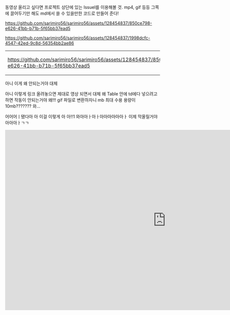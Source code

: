동영상 올리고 싶다면 프로젝트 상단에 있는 Issuel를 이용해볼 것.
mp4, gif 등등 그쪽에 끌어두기만 해도 md에서 쓸 수 있을만한 코드로 만들어 준다!


https://github.com/sarimiro56/sarimiro56/assets/128454837/850ce798-e626-41bb-b71b-5f65bb37ead5


https://github.com/sarimiro56/sarimiro56/assets/128454837/1998dcfc-4547-42ed-9c8d-56354bb2ae86

<table>
  <tr>
    <td>
        
  https://github.com/sarimiro56/sarimiro56/assets/128454837/850ce798-e626-41bb-b71b-5f65bb37ead5
  
  </td>
    <td>
      안녕
    </td>
  </tr>
</table>

<p>아니 이게 왜 안되는거야 대체</p>
아니 이렇게 링크 올려놓으면 제대로 영상 되면서
대체 왜 Table 안에 td에다 넣으려고 하면 작동이 안되는거야 왜!!!
gif 파일로 변환하자니 mb 최대 수용 용량이 10mb???????
와...

어어어ㅣ됐다아 아 이걸 이렇게 아 아!!1
와아아ㅏ아ㅏ아아아아아아ㅏ 이제 막올릴거야 아아아ㅏㄱㄱ

<iframe width="1044" height="587" src="https://www.youtube.com/embed/eUQFtpxet1k" frameborder="0" allow="accelerometer; autoplay; encrypted-media; gyroscope; picture-in-picture" allowfullscreen></iframe>
